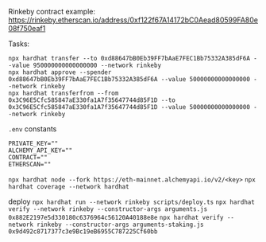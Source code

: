 Rinkeby contract example: https://rinkeby.etherscan.io/address/0xf122f67A14172bC0Aead80599FA80e08f750eaf1

Tasks:
```
npx hardhat transfer --to 0xd88647bB0Eb39FF7bAaE7FEC1Bb75332A385dF6A --value 950000000000000000 --network rinkeby
npx hardhat approve --spender 0xd88647bB0Eb39FF7bAaE7FEC1Bb75332A385dF6A --value 50000000000000000 --network rinkeby
npx hardhat transferfrom --from 0x3C96E5Cfc585847aE330fa1A7f35647744d85F1D --to 0x3C96E5Cfc585847aE330fa1A7f35647744d85F1D --value 50000000000000000 --network rinkeby  
```

`.env` constants
```
PRIVATE_KEY=""
ALCHEMY_API_KEY=""
CONTRACT=""
ETHERSCAN=""
```

`npx hardhat node --fork https://eth-mainnet.alchemyapi.io/v2/<key>`
`npx hardhat coverage --network hardhat`

deploy 
`npx hardhat run --network rinkeby scripts/deploy.ts`
`npx hardhat verify --network rinkeby --constructor-args arguments.js 0x882E2197e5d330180c6376964c56120A40188e8e`
`npx hardhat verify --network rinkeby --constructor-args arguments-staking.js 0x9d492c8717377c3e9Bc19eB6955C787225Cf60bb`